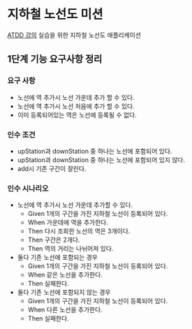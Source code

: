 # 지하철 노선도 미션
[ATDD 강의](https://edu.nextstep.camp/c/R89PYi5H) 실습을 위한 지하철 노선도 애플리케이션

## 1단계 기능 요구사항 정리
### 요구 사항
- 노선에 역 추가시 노선 가운데 추가 할 수 있다.
- 노선에 역 추가시 노선 처음에 추가 할 수 있다.
- 이미 등록되어있는 역은 노선에 등록될 수 없다.

### 인수 조건
- upStation과 downStation 중 하나는 노선에 포함되어 있다.
- upStation과 downStation 중 하나는 노선에 포함되어 있지 않다.
- add시 기존 구간이 잘린다. 

### 인수 시나리오
- 노선에 역 추가시 노선 가운데 추가할 수 있다.
    - Given 1개의 구간을 가진 지하철 노선이 등록되어 있다.
    - When 가운데에 역을 추가한다.
    - Then 다시 조회한 노선의 역은 3개이다.
    - Then 구간은 2개다.
    - Then 역의 거리는 나뉘어져 있다.
- 둘다 기존 노선에 포함되는 경우
    - Given 1개의 구간을 가진 지하철 노선이 등록되어 있다.
    - When 같은 노선을 추가한다.
    - Then 실패한다.
- 둘다 기존 노선에 포함되지 않는 경우
    - Given 1개의 구간을 가진 지하철 노선이 등록되어 있다.
    - When 다른 노선을 추가한다.
    - Then 실패한다.
